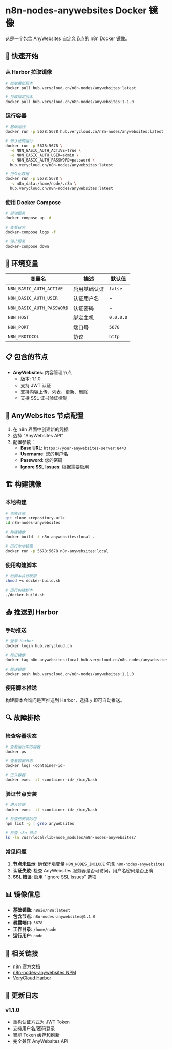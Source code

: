 # n8n-nodes-anywebsites Docker 镜像

这是一个包含 AnyWebsites 自定义节点的 n8n Docker 镜像。

## 🚀 快速开始

### 从 Harbor 拉取镜像

```bash
# 拉取最新版本
docker pull hub.verycloud.cn/n8n-nodes/anywebsites:latest

# 拉取指定版本
docker pull hub.verycloud.cn/n8n-nodes/anywebsites:1.1.0
```

### 运行容器

```bash
# 基础运行
docker run -p 5678:5678 hub.verycloud.cn/n8n-nodes/anywebsites:latest

# 带认证的运行
docker run -p 5678:5678 \
  -e N8N_BASIC_AUTH_ACTIVE=true \
  -e N8N_BASIC_AUTH_USER=admin \
  -e N8N_BASIC_AUTH_PASSWORD=password \
  hub.verycloud.cn/n8n-nodes/anywebsites:latest

# 持久化数据
docker run -p 5678:5678 \
  -v n8n_data:/home/node/.n8n \
  hub.verycloud.cn/n8n-nodes/anywebsites:latest
```

### 使用 Docker Compose

```bash
# 启动服务
docker-compose up -d

# 查看日志
docker-compose logs -f

# 停止服务
docker-compose down
```

## 🔧 环境变量

| 变量名 | 描述 | 默认值 |
|--------|------|--------|
| `N8N_BASIC_AUTH_ACTIVE` | 启用基础认证 | `false` |
| `N8N_BASIC_AUTH_USER` | 认证用户名 | - |
| `N8N_BASIC_AUTH_PASSWORD` | 认证密码 | - |
| `N8N_HOST` | 绑定主机 | `0.0.0.0` |
| `N8N_PORT` | 端口号 | `5678` |
| `N8N_PROTOCOL` | 协议 | `http` |

## 📋 包含的节点

- **AnyWebsites**: 内容管理节点
  - 版本: 1.1.0
  - 支持 JWT 认证
  - 支持内容上传、列表、更新、删除
  - 支持 SSL 证书验证控制

## 🔐 AnyWebsites 节点配置

1. 在 n8n 界面中创建新的凭据
2. 选择 "AnyWebsites API"
3. 配置参数：
   - **Base URL**: `https://your-anywebsites-server:8443`
   - **Username**: 您的用户名
   - **Password**: 您的密码
   - **Ignore SSL Issues**: 根据需要启用

## 🏗️ 构建镜像

### 本地构建

```bash
# 克隆仓库
git clone <repository-url>
cd n8n-nodes-anywebsites

# 构建镜像
docker build -t n8n-anywebsites:local .

# 运行本地镜像
docker run -p 5678:5678 n8n-anywebsites:local
```

### 使用构建脚本

```bash
# 给脚本执行权限
chmod +x docker-build.sh

# 运行构建脚本
./docker-build.sh
```

## 📤 推送到 Harbor

### 手动推送

```bash
# 登录 Harbor
docker login hub.verycloud.cn

# 标记镜像
docker tag n8n-anywebsites:local hub.verycloud.cn/n8n-nodes/anywebsites:1.1.0

# 推送镜像
docker push hub.verycloud.cn/n8n-nodes/anywebsites:1.1.0
```

### 使用脚本推送

构建脚本会询问是否推送到 Harbor，选择 `y` 即可自动推送。

## 🔍 故障排除

### 检查容器状态

```bash
# 查看运行中的容器
docker ps

# 查看容器日志
docker logs <container-id>

# 进入容器
docker exec -it <container-id> /bin/bash
```

### 验证节点安装

```bash
# 进入容器
docker exec -it <container-id> /bin/bash

# 检查已安装的包
npm list -g | grep anywebsites

# 检查 n8n 节点
ls -la /usr/local/lib/node_modules/n8n-nodes-anywebsites/
```

### 常见问题

1. **节点未显示**: 确保环境变量 `N8N_NODES_INCLUDE` 包含 `n8n-nodes-anywebsites`
2. **认证失败**: 检查 AnyWebsites 服务器是否可访问，用户名密码是否正确
3. **SSL 错误**: 启用 "Ignore SSL Issues" 选项

## 📊 镜像信息

- **基础镜像**: `n8nio/n8n:latest`
- **包含节点**: `n8n-nodes-anywebsites@1.1.0`
- **暴露端口**: `5678`
- **工作目录**: `/home/node`
- **运行用户**: `node`

## 🔗 相关链接

- [n8n 官方文档](https://docs.n8n.io/)
- [n8n-nodes-anywebsites NPM](https://www.npmjs.com/package/n8n-nodes-anywebsites)
- [VeryCloud Harbor](https://hub.verycloud.cn/)

## 📝 更新日志

### v1.1.0
- 重构认证方式为 JWT Token
- 支持用户名/密码登录
- 智能 Token 缓存和刷新
- 完全兼容 AnyWebsites API
